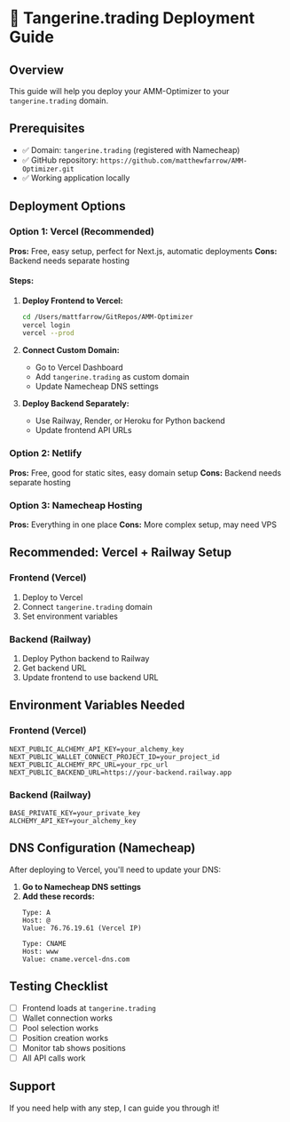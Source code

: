 # 🚀 Tangerine.trading Deployment Guide

## Overview
This guide will help you deploy your AMM-Optimizer to your `tangerine.trading` domain.

## Prerequisites
- ✅ Domain: `tangerine.trading` (registered with Namecheap)
- ✅ GitHub repository: `https://github.com/matthewfarrow/AMM-Optimizer.git`
- ✅ Working application locally

## Deployment Options

### Option 1: Vercel (Recommended)
**Pros:** Free, easy setup, perfect for Next.js, automatic deployments
**Cons:** Backend needs separate hosting

#### Steps:
1. **Deploy Frontend to Vercel:**
   ```bash
   cd /Users/mattfarrow/GitRepos/AMM-Optimizer
   vercel login
   vercel --prod
   ```

2. **Connect Custom Domain:**
   - Go to Vercel Dashboard
   - Add `tangerine.trading` as custom domain
   - Update Namecheap DNS settings

3. **Deploy Backend Separately:**
   - Use Railway, Render, or Heroku for Python backend
   - Update frontend API URLs

### Option 2: Netlify
**Pros:** Free, good for static sites, easy domain setup
**Cons:** Backend needs separate hosting

### Option 3: Namecheap Hosting
**Pros:** Everything in one place
**Cons:** More complex setup, may need VPS

## Recommended: Vercel + Railway Setup

### Frontend (Vercel)
1. Deploy to Vercel
2. Connect `tangerine.trading` domain
3. Set environment variables

### Backend (Railway)
1. Deploy Python backend to Railway
2. Get backend URL
3. Update frontend to use backend URL

## Environment Variables Needed

### Frontend (Vercel)
```
NEXT_PUBLIC_ALCHEMY_API_KEY=your_alchemy_key
NEXT_PUBLIC_WALLET_CONNECT_PROJECT_ID=your_project_id
NEXT_PUBLIC_ALCHEMY_RPC_URL=your_rpc_url
NEXT_PUBLIC_BACKEND_URL=https://your-backend.railway.app
```

### Backend (Railway)
```
BASE_PRIVATE_KEY=your_private_key
ALCHEMY_API_KEY=your_alchemy_key
```

## DNS Configuration (Namecheap)

After deploying to Vercel, you'll need to update your DNS:

1. **Go to Namecheap DNS settings**
2. **Add these records:**
   ```
   Type: A
   Host: @
   Value: 76.76.19.61 (Vercel IP)
   
   Type: CNAME
   Host: www
   Value: cname.vercel-dns.com
   ```

## Testing Checklist

- [ ] Frontend loads at `tangerine.trading`
- [ ] Wallet connection works
- [ ] Pool selection works
- [ ] Position creation works
- [ ] Monitor tab shows positions
- [ ] All API calls work

## Support

If you need help with any step, I can guide you through it!